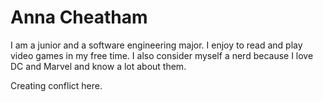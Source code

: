 # Anna Cheatham

I am a junior and a software engineering major. I enjoy to read and play video games in my free time. I also consider myself a nerd because I love DC and Marvel and know a lot about them.

Creating conflict here.
